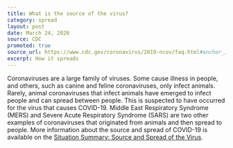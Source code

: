 ```yaml
---
title: What is the source of the virus?
category: spread
layout: post
date: March 24, 2020
source: CDC
promoted: true
source_url: https://www.cdc.gov/coronavirus/2019-ncov/faq.html#anchor_1584386553767
excerpt: How it spreads
---
```


Coronaviruses are a large family of viruses. Some cause illness in people, and others, such as canine and feline coronaviruses, only infect animals. Rarely, animal coronaviruses that infect animals have emerged to infect people and can spread between people. This is suspected to have occurred for the virus that causes COVID-19. Middle East Respiratory Syndrome (MERS) and Severe Acute Respiratory Syndrome (SARS) are two other examples of coronaviruses that originated from animals and then spread to people. More information about the source and spread of COVID-19 is available on the [Situation Summary: Source and Spread of the Virus](https://www.cdc.gov/coronavirus/2019-ncov/cases-updates/summary.html).
